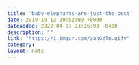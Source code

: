 ```yaml
---
title: 'baby-elephants-are-just-the-best'
date: 2019-10-13 20:52:09 +0000
dateadded: 2022-04-07 23:16:03 -0400
description: ""
link: "https://i.imgur.com/zapGzTn.gifv"
category:
layout: note
---
```

